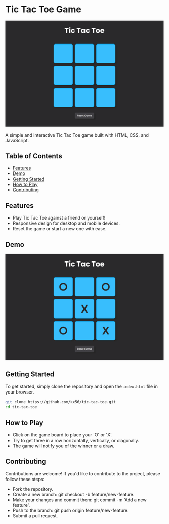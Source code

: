# Tic Tac Toe Game

![Tic Tac Toe](Tic-Tac-Toe.png)

A simple and interactive Tic Tac Toe game built with HTML, CSS, and JavaScript.

## Table of Contents

- [Features](#features)
- [Demo](#demo)
- [Getting Started](#getting-started)
- [How to Play](#how-to-play)
- [Contributing](#contributing)

## Features

- Play Tic Tac Toe against a friend or yourself!
- Responsive design for desktop and mobile devices.
- Reset the game or start a new one with ease.

## Demo

![Tic Tac Toe Demo](Tic-Tac-Toe_1.png)


## Getting Started

To get started, simply clone the repository and open the `index.html` file in your browser.

```bash
git clone https://github.com/kx56/tic-tac-toe.git
cd tic-tac-toe
```

## How to Play

- Click on the game board to place your 'O' or 'X'.
- Try to get three in a row horizontally, vertically, or diagonally.
- The game will notify you of the winner or a draw.

## Contributing
Contributions are welcome! If you'd like to contribute to the project, please follow these steps:

- Fork the repository.
- Create a new branch: git checkout -b feature/new-feature.
- Make your changes and commit them: git commit -m 'Add a new feature'.
- Push to the branch: git push origin feature/new-feature.
- Submit a pull request.
